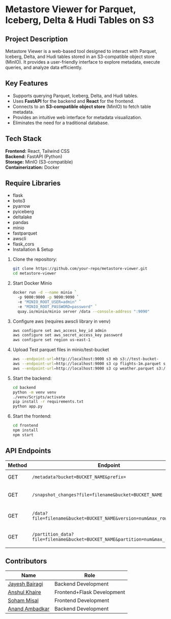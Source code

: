 # Metastore Viewer for Parquet, Iceberg, Delta & Hudi Tables on S3

## Project Description
Metastore Viewer is a web-based tool designed to interact with Parquet, Iceberg, Delta, and Hudi tables stored in an 
S3-compatible object store (MinIO). It provides a user-friendly interface to explore metadata, execute queries, and analyze data efficiently.

## Key Features
- Supports querying Parquet, Iceberg, Delta, and Hudi tables.
- Uses **FastAPI** for the backend and **React** for the frontend.
- Connects to an **S3-compatible object store** (MinIO) to fetch table metadata.
- Provides an intuitive web interface for metadata visualization.
- Eliminates the need for a traditional database.

## Tech Stack
**Frontend:** React, Tailwind CSS  
**Backend:** FastAPI (Python)  
**Storage:** MinIO (S3-compatible)  
**Containerization:** Docker  

## Require Libraries 
- flask
- boto3
- pyarrow
- pyiceberg
- deltalake
- pandas 
- minio 
- fastparquet
- awscli
- flask_cors
- Installation & Setup

1. Clone the repository:
   ```sh
   git clone https://github.com/your-repo/metastore-viewer.git
   cd metastore-viewer
   ```

2. Start Docker Minio
   ```sh
   docker run -d --name minio `
     -p 9000:9000 -p 9090:9090 `
     -e "MINIO_ROOT_USER=admin" `
     -e "MINIO_ROOT_PASSWORD=password" `
     quay.io/minio/minio server /data --console-address ":9090"
   ```
3. Configure aws (requires awscli library in venv)
   ```sh
   aws configure set aws_access_key_id admin
   aws configure set aws_secret_access_key password
   aws configure set region us-east-1
   ```
4. Upload Test parquet files in minio/test-bucket
   ```sh
   aws --endpoint-url=http://localhost:9000 s3 mb s3://test-bucket-
   aws --endpoint-url=http://localhost:9000 s3 cp flights-1m.parquet s3://test-bucket/flights-1m.parquet
   aws --endpoint-url=http://localhost:9000 s3 cp weather.parquet s3://test-bucket/weather.parquet
   ```

2. Start the backend:
   ```sh
   cd backend
   python -m venv venv
   ./venv/Scripts/activate
   pip install -r requirements.txt
   python app.py
   ```

3. Start the frontend:
   ```sh
   cd frontend
   npm install
   npm start
   ```

## API Endpoints 
| Method | Endpoint | Description |
|--------|---------|-------------|
| GET | `/metadata?bucket=BUCKET_NAME&prefix=` | To get metadata  |
| GET | `/snapshot_changes?file=filename&bucket=BUCKET_NAME` | Get snapshot changes | 
| GET | `/data?file=filename&bucket=BUCKET_NAME&version=num&max_rows=100` | Get snapshot changes |
| GET | `/partition_data?file=filename&bucket=BUCKET_NAME&partition=num&max_rows=100` | Get snapshot changes|


## Contributors
| Name           |         Role        |                                                                       
|------              |--------         |                                             
| [Jayesh Bairagi](https://github.com/Thrasher2210)  | Backend Development |
| [Anshul Khaire](https://github.com/anshul-dying)  | Frontend+Flask Development |
| [Soham Misal](https://github.com/Soham-Misal22)  | Frontend Development |
| [Anand Ambadkar](https://github.com/anand612)  | Backend Development |


